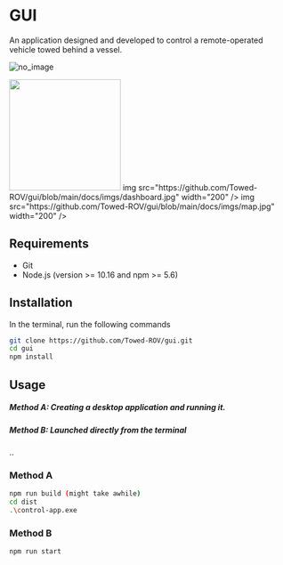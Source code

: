 # GUI

An application designed and developed to control a remote-operated vehicle towed behind a vessel.

![no_image](https://github.com/Towed-ROV/gui/blob/main/docs/imgs/home.jpg?raw=true)
<p float="left">
  <img src="https://github.com/Towed-ROV/gui/blob/main/docs/imgs/settings.jpg" width="200" />
  img src="https://github.com/Towed-ROV/gui/blob/main/docs/imgs/dashboard.jpg" width="200" />
  img src="https://github.com/Towed-ROV/gui/blob/main/docs/imgs/map.jpg" width="200" />
</p>


## Requirements

- Git
- Node.js (version >= 10.16 and npm >= 5.6)


## Installation
In the terminal, run the following commands
```bash
git clone https://github.com/Towed-ROV/gui.git
cd gui
npm install
```
## Usage
##### Method A: Creating a desktop application and running it.
##### Method B: Launched directly from the terminal
..
### Method A
```bash
npm run build (might take awhile)
cd dist
.\control-app.exe
```

### Method B
```bash
npm run start
```
